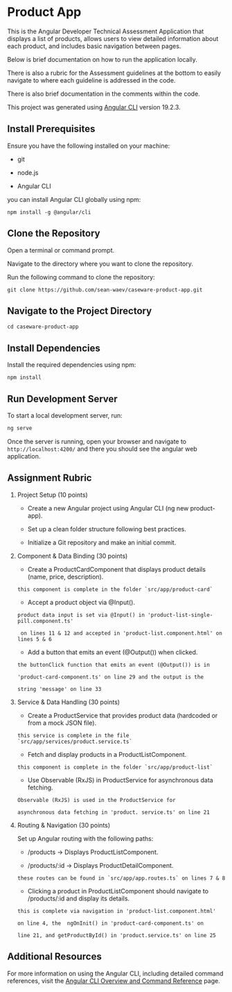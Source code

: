 # Product App

This is the Angular Developer Technical Assessment Application that displays a list of products, allows users to view detailed information about each product, and includes basic navigation between pages.

Below is brief documentation on how to run the application locally.

There is also a rubric for the Assessment guidelines at the bottom to easily navigate to where each guideline is addressed in the code.

There is also brief documentation in the comments within the code.

This project was generated using [Angular CLI](https://github.com/angular/angular-cli) version 19.2.3.

## Install Prerequisites

Ensure you have the following installed on your machine:

- git

- node.js

- Angular CLI
  
you can install Angular CLI globally using npm:

```
npm install -g @angular/cli
```


## Clone the Repository

Open a terminal or command prompt.

Navigate to the directory where you want to clone the repository.

Run the following command to clone the repository:

```
git clone https://github.com/sean-waev/caseware-product-app.git
```

## Navigate to the Project Directory

```
cd caseware-product-app
```

## Install Dependencies

Install the required dependencies using npm:

```
npm install
```

## Run Development Server

To start a local development server, run:

```bash
ng serve
```

Once the server is running, open your browser and navigate to `http://localhost:4200/` and there you should see the angular web application.

## Assignment Rubric

1. Project Setup (10 points)

    - Create a new Angular project using Angular CLI (ng new product-app).

    - Set up a clean folder structure following best practices.

    - Initialize a Git repository and make an initial commit.

2. Component & Data Binding (30 points)

    - Create a ProductCardComponent that displays product details (name, price, description).
    ```
    this component is complete in the folder `src/app/product-card`
    ```
    - Accept a product object via @Input().
    ```
    product data input is set via @Input() in 'product-list-single-pill.component.ts'
    
     on lines 11 & 12 and accepted in 'product-list.component.html' on lines 5 & 6
    ```

    - Add a button that emits an event (@Output()) when clicked.
    ```
    the buttonClick function that emits an event (@Output()) is in 
    
    'product-card-component.ts' on line 29 and the output is the 
    
    string 'message' on line 33
    ```

3. Service & Data Handling (30 points)

    - Create a ProductService that provides product data (hardcoded or from a mock JSON file).
    ```
    this service is complete in the file `src/app/services/product.service.ts`
    ```

    - Fetch and display products in a ProductListComponent.
    ```
    this component is complete in the folder `src/app/product-list`
    ```

    - Use Observable (RxJS) in ProductService for asynchronous data fetching.

    ```
    Observable (RxJS) is used in the ProductService for 
    
    asynchronous data fetching in 'product. service.ts' on line 21
    ```

4. Routing & Navigation (30 points)

    Set up Angular routing with the following paths:

    - /products → Displays ProductListComponent.

    - /products/:id → Displays ProductDetailComponent.
    
    ```
    these routes can be found in `src/app/app.routes.ts` on lines 7 & 8
    ```

    - Clicking a product in ProductListComponent should navigate to /products/:id and display its details.

    ```
    this is complete via navigation in 'product-list.component.html' 
    
    on line 4, the  ngOnInit() in 'product-card-component.ts' on 
    
    line 21, and getProductById() in 'product.service.ts' on line 25
    ```

## Additional Resources

For more information on using the Angular CLI, including detailed command references, visit the [Angular CLI Overview and Command Reference](https://angular.dev/tools/cli) page.
